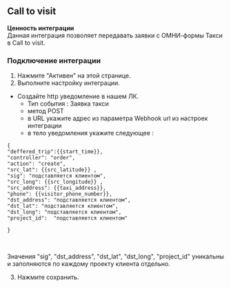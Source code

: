 ## Call to visit <br />

**Ценность интеграции**  <br />
Данная интеграция позволяет передавать заявки с ОМНИ-формы Такси в Call to visit.<br />  

 
### Подключение интеграции <br />    

1. Нажмите "Активен" на этой странице.<br />
2. Выполните настройку интеграции. <br />

- Создайте http уведомление в нашем ЛК.  <br />
    - Тип события : Заявка такси
    - метод POST
    - в URL укажите адрес из параметра Webhook url из настроек интеграции
    - в тело уведомления укажите следующее : <br />
  
 <Alert backgroundColor="#c3e8d7">

    {
    "deffered_trip":{{start_time}},
    "controller": "order",
    "action": "create",
    "src_lat": {{src_latitude}} ,
    "sig": "подставляется клиентом",
    "src_long": {{src_longitude}} ,
    "src_address": {{taxi_address}},
    "phone": {{visitor_phone_number}},
    "dst_address": "подставляется клиентом",
    "dst_lat": "подставляется клиентом",
    "dst_long": "подставляется клиентом",
    "project_id":  "подставляется клиентом"
    
    }
  
   </Alert>   
  <br />
    
   Значения "sig", "dst_address", "dst_lat", "dst_long", "project_id"  уникальны и заполняются по каждому проекту клиента отдельно.


3. Нажмите сохранить.   <br />
